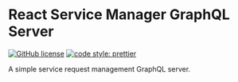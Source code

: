 # React Service Manager GraphQL Server

[![GitHub license](https://img.shields.io/badge/license-MIT-blue.svg)](https://github.com/derek-fong/react-service-manager-demo-server/blob/master/LICENSE)
[![code style: prettier](https://img.shields.io/badge/code_style-prettier-ff69b4.svg?style=flat-square)](https://github.com/prettier/prettier)

A simple service request management GraphQL server.
